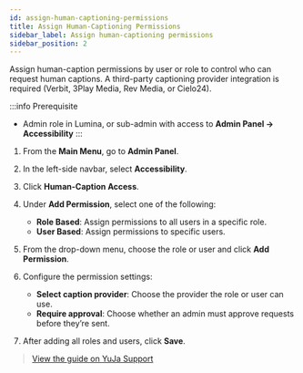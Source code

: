 ```yaml
---
id: assign-human-captioning-permissions
title: Assign Human-Captioning Permissions
sidebar_label: Assign human-captioning permissions
sidebar_position: 2
---
```


Assign human-caption permissions by user or role to control who can request human captions. A third-party captioning provider integration is required (Verbit, 3Play Media, Rev Media, or Cielo24).

:::info Prerequisite

- Admin role in Lumina, or sub-admin with access to **Admin Panel → Accessibility**
  :::

1. From the **Main Menu**, go to **Admin Panel**.

2. In the left-side navbar, select **Accessibility**.

3. Click **Human-Caption Access**.

4. Under **Add Permission**, select one of the following:

   - **Role Based**: Assign permissions to all users in a specific role.
   - **User Based**: Assign permissions to specific users.

5. From the drop-down menu, choose the role or user and click **Add Permission**.

6. Configure the permission settings:

   - **Select caption provider**: Choose the provider the role or user can use.
   - **Require approval**: Choose whether an admin must approve requests before they’re sent.

7. After adding all roles and users, click **Save**.

> [View the guide on YuJa Support](https://support.yuja.com/hc/en-us/articles/24429195997335-Assigning-Human-Captioning-Permissions)
